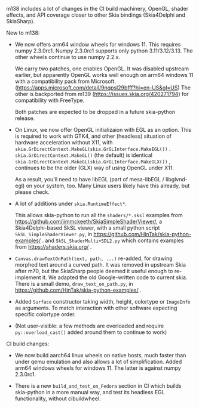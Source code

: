 m138 includes a lot of changes in the CI build machinery, OpenGL,
shader effects, and API coverage closer to other Skia bindings
(Skia4Delphi and SkiaSharp).

New to m138:

- We now offers arm64 window wheels for windows 11. This requires
  numpy 2.3.0rc1. Numpy 2.3.0rc1 supports only python 3.11/3.12/3.13.
  The other wheels continue to use numpy 2.2.x.

  We carry two patches, one enables OpenGL. It was disabled upstream earlier,
  but apparently OpenGL works well enough on arm64 windows 11 with a
  compatibility pack from Microsoft.
  (https://apps.microsoft.com/detail/9nqpsl29bfff?hl=en-US&gl=US)
  The other is backported from m139
  (https://issues.skia.org/420271794) for compatibility with FreeType.

  Both patches are expected to be dropped in a future skia-python release.

- On Linux, we now offer OpenGL initializaion with EGL as an option.
  This is required to work with GTK4, and other (headless) situation
  of hardware acceleration without X11, with
  `skia.GrDirectContext.MakeGL(skia.GrGLInterface.MakeEGL())` .
  `skia.GrDirectContext.MakeGL()` (the default) is identical
  `skia.GrDirectContext.MakeGL(skia.GrGLInterface.MakeGLX())` ,
  continues to be the older (GLX) way of using OpenGL under X11.

  As a result, you'll need to have libEGL (part of mesa-libEGL / libglvnd-egl)
  on your system, too. Many Linux users likely have this already,
  but please check.

- A lot of additions under `skia.RuntimeEffect*`. 

  This allows skia-python to run all the `shaders/*.sksl`
  examples from
  https://github.com/jimmckeeth/SkiaSimpleShaderViewer/,
  a Skia4Delphi-based SkSL viewer,
  with a small python script `SkSL_SimpleShaderViewer.py`,
  in https://github.com/HinTak/skia-python-examples/ .
  and `SkSL_ShaderMulti+SDL2.py` which contains examples
  from https://shaders.skia.org/ .

- `Canvas.drawTextOnPath(text, path, ...)` re-added, for
  drawing morphed text around a curved path. It was removed
  in upstream Skia after m70, but the SkiaSharp people deemed it
  useful enough to re-implement it. We adapted the old
  Google-written code to current skia.
  There is a small demo, `draw_text_on_path.py`, in
  https://github.com/HinTak/skia-python-examples/ .

- Added `Surface` constructor taking width, height, colortype
  or `ImageInfo` as arguments. To match interaction with other
  software expecting specific colortype order.

- (Not user-visible: a few methods are overloaded and require
   `py::overload_cast()` added around them to continue to work)

CI build changes:

- We now build aarch64 linux wheels on native hosts, much faster
  than under qemu emulation and also allows a lot of simplification.
  Added arm64 windows wheels for windows 11. The latter is against
  numpy 2.3.0rc1.

- There is a new `build_and_test_on_Fedora` section in CI which builds
  skia-python in a more manual way, and test its headless EGL
  functionality, without cibuildwheel.
